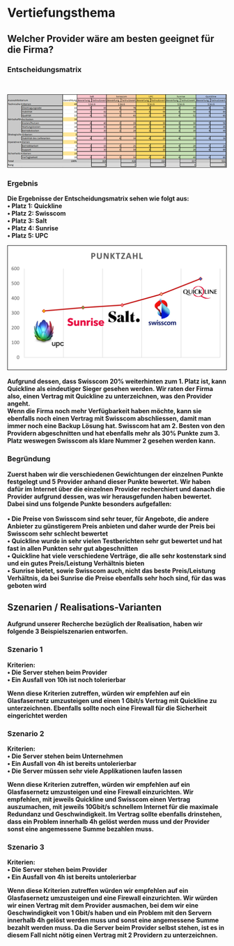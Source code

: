 # Vertiefungsthema





## <b> Welcher Provider wäre am besten geeignet für die Firma?

### Entscheidungsmatrix 
<br>

![Entscheidungsmatrix](/Bilder/Vertiefungsarbeit/Entscheidungsmatrix.png)

### Ergebnis

Die Ergebnisse der Entscheidungsmatrix sehen wie folgt aus:<br>
•	Platz 1: Quickline<br>
•	Platz 2: Swisscom<br>
•	Platz 3: Salt<br>
•	Platz 4: Sunrise<br>
•	Platz 5: UPC<br>

![Ergebnis](/Bilder/Vertiefungsarbeit/Ergebnis.png)

Aufgrund dessen, dass Swisscom 20% weiterhinten zum 1. Platz ist, kann Quickline als eindeutiger Sieger gesehen werden. Wir raten der Firma also, einen Vertrag mit Quickline zu unterzeichnen, was den Provider angeht. <br>
Wenn die Firma noch mehr Verfügbarkeit haben möchte, kann sie ebenfalls noch einen Vertrag mit Swisscom abschliessen, damit man immer noch eine Backup Lösung hat. Swisscom hat am 2. Besten von den Providern abgeschnitten und hat ebenfalls mehr als 30% Punkte zum 3. Platz weswegen Swisscom als klare Nummer 2 gesehen werden kann.<br>

### Begründung 

Zuerst haben wir die verschiedenen Gewichtungen der einzelnen Punkte festgelegt und 5 Provider anhand dieser Punkte bewertet. Wir haben dafür im Internet über die einzelnen Provider recherchiert und danach die Provider aufgrund dessen, was wir herausgefunden haben bewertet. Dabei sind uns folgende Punkte besonders aufgefallen:<br><br>
•	Die Preise von Swisscom sind sehr teuer, für Angebote, die andere Anbieter zu günstigerem Preis anbieten und daher wurde der Preis bei Swisscom sehr schlecht bewertet<br>
•	Quickline wurde in sehr vielen Testberichten sehr gut bewertet und hat fast in allen Punkten sehr gut abgeschnitten<br>
•	Quickline hat viele verschiedene Verträge, die alle sehr kostenstark sind und ein gutes Preis/Leistung Verhältnis bieten<br>
•	Sunrise bietet, sowie Swisscom auch, nicht das beste Preis/Leistung Verhältnis, da bei Sunrise die Preise ebenfalls sehr hoch sind, für das was geboten wird

## Szenarien / Realisations-Varianten
Aufgrund unserer Recherche bezüglich der Realisation, haben wir folgende 3 Beispielszenarien entworfen.

### Szenario 1
Kriterien:<br>
•	Die Server stehen beim Provider<br>
•	Ein Ausfall von 10h ist noch tolerierbar<br>

Wenn diese Kriterien zutreffen, würden wir empfehlen auf ein Glasfasernetz umzusteigen und einen 1 Gbit/s Vertrag mit Quickline zu unterzeichnen. Ebenfalls sollte noch eine Firewall für die Sicherheit eingerichtet werden 

### Szenario 2
Kriterien:<br>
•	Die Server stehen beim Unternehmen<br>
•	Ein Ausfall von 4h ist bereits untolerierbar<br>
•	Die Server müssen sehr viele Applikationen laufen lassen<br>

Wenn diese Kriterien zutreffen, würden wir empfehlen auf ein Glasfasernetz umzusteigen und eine Firewall einzurichten. Wir empfehlen, mit jeweils Quickline und Swisscom einen Vertrag auszumachen, mit jeweils 10Gbit/s schnellem Internet für die maximale Redundanz und Geschwindigkeit. Im Vertrag sollte ebenfalls drinstehen, dass ein Problem innerhalb 4h gelöst werden muss und der Provider sonst eine angemessene Summe bezahlen muss.

### Szenario 3
Kriterien:<br>
•	Die Server stehen beim Provider<br>
•	Ein Ausfall von 4h ist bereits untolerierbar<br>

Wenn diese Kriterien zutreffen würden wir empfehlen auf ein Glasfasernetz umzusteigen und eine Firewall einzurichten. Wir würden wir einen Vertrag mit dem Provider ausmachen, bei dem wir eine Geschwindigkeit von 1 Gbit/s haben und ein Problem mit den Servern innerhalb 4h gelöst werden muss und sonst eine angemessene Summe bezahlt werden muss. Da die Server beim Provider selbst stehen, ist es in diesem Fall nicht nötig einen Vertrag mit 2 Providern zu unterzeichnen.
